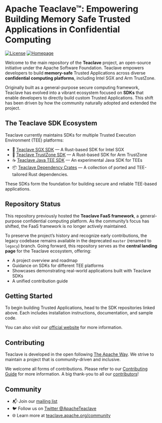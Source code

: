 # Apache Teaclave™: Empowering Building Memory Safe Trusted Applications in Confidential Computing

[![License](https://img.shields.io/badge/license-Apache-green.svg)](LICENSE)
[![Homepage](https://img.shields.io/badge/site-homepage-blue)](https://teaclave.apache.org/)

Welcome to the main repository of the **Teaclave** project, an open-source initiative under the Apache Software Foundation. Teaclave empowers developers to build **memory-safe** Trusted Applications across diverse **confidential computing platforms**, including Intel SGX and Arm TrustZone.

Originally built as a general-purpose secure computing framework, Teaclave has evolved into a vibrant ecosystem focused on **SDKs** that enable developers to directly build custom Trusted Applications. This shift has been driven by how the community naturally adopted and extended the project.

## The Teaclave SDK Ecosystem

Teaclave currently maintains SDKs for multiple Trusted Execution Environment (TEE) platforms:

- 🔐 [Teaclave SGX SDK](https://github.com/apache/teaclave-sgx-sdk) — A Rust-based SDK for Intel SGX
- 🔐 [Teaclave TrustZone SDK](https://github.com/apache/teaclave-trustzone-sdk) — A Rust-based SDK for Arm TrustZone
- ☕ [Teaclave Java TEE SDK](https://github.com/apache/teaclave-java-tee-sdk) — An experimental Java SDK for TEEs
- 📦 [Teaclave Dependency Crates](https://github.com/apache/teaclave-crates) — A collection of ported and TEE-tailored Rust dependencies.

These SDKs form the foundation for building secure and reliable TEE-based applications.

## Repository Status

This repository previously hosted the **Teaclave FaaS framework**, a general-purpose confidential computing platform. As the community’s focus has shifted, the FaaS framework is no longer actively maintained.

To preserve the project’s history and recognize early contributions, the legacy codebase remains available in the deprecated `master` (renamed to `legacy`) branch. Going forward, this repository serves as the **central landing page** for the Teaclave ecosystem, offering:

- A project overview and roadmap
- Guidance on SDKs for different TEE platforms
- Showcases demonstrating real-world applications built with Teaclave SDKs
- A unified contribution guide

## Getting Started

To begin building Trusted Applications, head to the SDK repositories linked above. Each includes installation instructions, documentation, and sample code.

You can also visit our [official website](https://teaclave.apache.org) for more information.

## Contributing

Teaclave is developed in the open following [The Apache Way](https://www.apache.org/theapacheway/). We strive to maintain a project that is community-driven and inclusive.

We welcome all forms of contributions. Please refer to our [Contributing Guide](CONTRIBUTING.md) for more information. A big thank-you to all our [contributors](https://teaclave.apache.org/contributors/)!

## Community

- 📬 Join our [mailing list](https://lists.apache.org/list.html?dev@teaclave.apache.org)
- 🐦 Follow us on [Twitter @ApacheTeaclave](https://twitter.com/ApacheTeaclave)
- 🌐 Learn more at [teaclave.apache.org/community](https://teaclave.apache.org/community/)